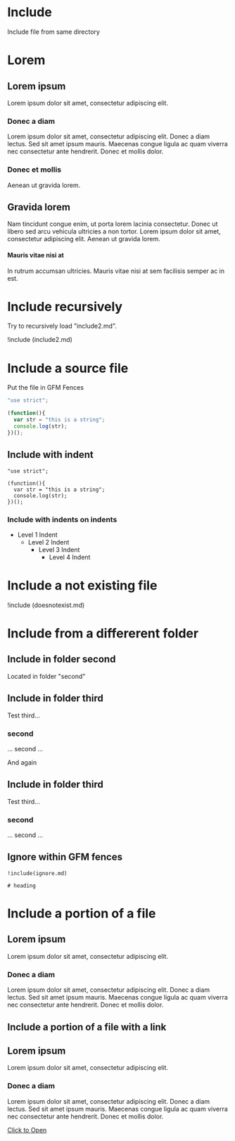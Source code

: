 # Include

Include file from same directory

<!-- include (include1.md) -->
# Lorem

## Lorem ipsum

Lorem ipsum dolor sit amet, consectetur adipiscing elit.

### Donec a diam

Lorem ipsum dolor sit amet, consectetur adipiscing elit. Donec a diam lectus. Sed sit amet ipsum mauris. Maecenas congue ligula ac quam viverra nec consectetur ante hendrerit. Donec et mollis dolor.

### Donec et mollis

Aenean ut gravida lorem.

## Gravida lorem

Nam tincidunt congue enim, ut porta lorem lacinia consectetur. Donec ut libero sed arcu vehicula ultricies a non tortor. Lorem ipsum dolor sit amet, consectetur adipiscing elit. Aenean ut gravida lorem.

#### Mauris vitae nisi at

In rutrum accumsan ultricies. Mauris vitae nisi at sem facilisis semper ac in est.
<!-- /include -->

# Include recursively

<!-- include (include2.md) -->
Try to recursively load "include2.md".

!include (include2.md)
<!-- /include -->

# Include a source file

Put the file in GFM Fences

<!-- include (test\ with\ spaces.js lang=javascript) -->
```javascript
"use strict";

(function(){
  var str = "this is a string";
  console.log(str);
})();
```
<!-- /include -->

## Include with indent

<!-- include (test.js indent=4) -->
    "use strict";
    
    (function(){
      var str = "this is a string";
      console.log(str);
    })();
<!-- /include -->

### Include with indents on indents

* Level 1 Indent
  <!-- include (indent.md) -->
  * Level 2 Indent
    * Level 3 Indent
      * Level 4 Indent
  <!-- /include -->

# Include a not existing file

!include (doesnotexist.md)

# Include from a differerent folder

<!-- include (second/include.md) -->
## Include in folder second

Located in folder "second"

## Include in folder third

Test third...

### second

... second ...

And again

## Include in folder third

Test third...

### second

... second ...
<!-- /include -->

## Ignore within GFM fences

```text
!include(ignore.md)

# heading
```

# Include a portion of a file

<!-- include (include1.md start=3 end=9) -->
## Lorem ipsum

Lorem ipsum dolor sit amet, consectetur adipiscing elit.

### Donec a diam

Lorem ipsum dolor sit amet, consectetur adipiscing elit. Donec a diam lectus. Sed sit amet ipsum mauris. Maecenas congue ligula ac quam viverra nec consectetur ante hendrerit. Donec et mollis dolor.
<!-- /include -->

## Include a portion of a file with a link

<!-- include (include1.md start=3 end=9) -->
## Lorem ipsum

Lorem ipsum dolor sit amet, consectetur adipiscing elit.

### Donec a diam

Lorem ipsum dolor sit amet, consectetur adipiscing elit. Donec a diam lectus. Sed sit amet ipsum mauris. Maecenas congue ligula ac quam viverra nec consectetur ante hendrerit. Donec et mollis dolor.
<!-- /include -->
[Click to Open](include1.md)

